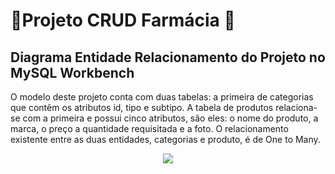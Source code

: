 <h1> 💊Projeto CRUD Farmácia 💊

<h2>Diagrama Entidade Relacionamento do Projeto no MySQL Workbench</h2>

O modelo deste projeto conta com duas tabelas: a primeira de categorias que contêm os atributos id, tipo e subtipo. A tabela de produtos relaciona-se com a primeira e possui cinco atributos, são eles: o nome do produto, a marca, o preço a quantidade requisitada e a foto. O relacionamento existente entre as duas entidades, categorias e produto, é de One to Many.

<div align="center"><img src="https://i.imgur.com/xZmfuIQ.png" /></div>
